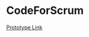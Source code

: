# CodeForScrum

[Prototype Link](https://mockitt.wondershare.com/proto/3THiVBJXs3x6v5366NGeKb/sharing?view_mode=read_only)